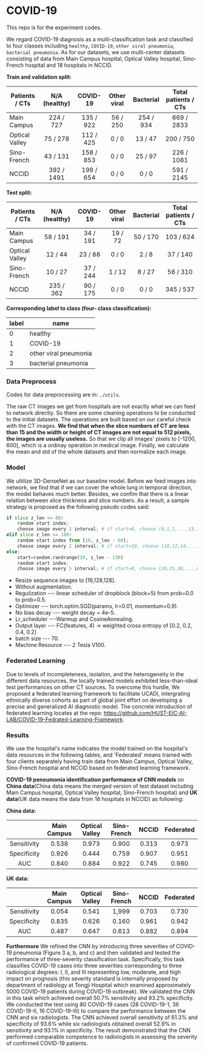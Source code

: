 # COVID-19
This repo is for the experiment codes.     

We regard COVID-19 diagnosis as a multi-classification task and classified to four classes including `healthy`, `COVID-19`, `other viral pneumonia`, `bacterial pneumonia`.  As for our datasets, we use multi-center datasets consisting of data from Main Campus hospital, Optical Valley hospital, Sino-French hospital and 18 hospitals in NCCID.

**Train and validation split:**

| Patients / CTs | N/A (healthy) | COVID-19  | Other viral | Bacterial | Total patients / CTs |
| -------------- | :-----------: | :-------: | :---------: | :-------: | :------------------: |
| Main Campus    |   224 / 727   | 135 / 922 |  56 / 250   | 254 / 934 |      669 / 2833      |
| Optical Valley |   75 / 278    | 112 / 425 |    0 / 0    |  13 / 47  |      200 / 750       |
| Sino-French    |   43 / 131    | 158 / 853 |    0 / 0    |  25 / 97  |      226 / 1081      |
| NCCID          |  392 / 1491   | 199 / 654 |    0 / 0    |   0 / 0   |      591 / 2145      |

**Test split:** 

| Patients / CTs | N/A (healthy) | COVID-19 | Other viral | Bacterial | Total patients / CTs |
| -------------- | :-----------: | :------: | :---------: | :-------: | :------------------: |
| Main Campus    |   58 / 191    | 34 / 191 |   19 / 72   | 50 / 170  |      103 / 624       |
| Optical Valley |    12 / 44    | 23 / 88  |    0 / 0    |   2 / 8   |       37 / 140       |
| Sino-French    |    10 / 27    | 37 / 244 |   1 / 12    |  8 / 27   |       56 / 310       |
| NCCID          |   235 / 362   | 90 / 175 |    0 / 0    |   0 / 0   |      345 / 537       |

**Corresponding label to class (four- class classification):**

| label | name                  |
| ----- | --------------------- |
| 0     | healthy               |
| 1     | COVID-19              |
| 2     | other viral pneumonia |
| 3     | bacterial pneumonia   |

### Data Preprocess

Codes for data preprocessing are in:  `./utils`.    

The raw CT images we get from hospitals are not exactly what we can feed to network directly. So there are some cleaning operations to be conducted to the initial datasets. The operations are built based on our careful check with the CT images. **We find that when the slice numbers of CT are less than 15 and the width or height of CT images are not equal to 512 pixels, the images are usually useless.** So that we clip all images' pixels to [-1200, 600], which is a ordinay operation in medical image. Finally, we calculate the mean and std of the whole datasets and then normalize each image.    


### Model  
We ultilize 3D-DenseNet as our baseline model. Before we feed images into network, we find that if we can cover the whole lung in temporal direction, the model behaves much better. Besides, we confim that there is a linear relation between slice thickness and slice numbers. As a result, a sample strategy is proposed as  the following pseudo codes said:  
```python
if slice z_len <= 80:
    random start index;
    choose image every 1 interval; # if start=0, choose [0,1,2,...,13,14,15]
elif slice z_len <= 160:
    random start index from [10, z_len - 60];
    choose image every 2 interval; # if start=10, choose [10,12,14,...,36,38,40]
else:
    start=random.randrange(20, z_len - 130)
    random start index;
    choose image every 5 interval; # if start=0, choose [20,25,30,...,85,90,95] 
```
- Resize sequence images to [16,128,128].
- Without augmentation.
- Regulization --- linear scheduler of dropblock (block=5) from prob=0.0 to prob=0.5.
- Optimizer --- torch.optim.SGD(params, lr=0.01, momentum=0.9).
- No bias decay --- weight decay = 4e-5.
- Lr_scheduler ---Warmup and CosineAnnealing.
- Output layer --- FC(features, 4) -> weighted cross entropy of [0.2, 0.2, 0.4, 0.2]
- batch size --- 70.
- Machine Resource --- 2 Tesla V100.

### Federated Learning

Due to levels of incompleteness, isolation, and the heterogeneity in the different data resources, the locally trained models exhibited less-than-ideal test performances on other CT sources. To overcome this hurdle, We proposed a federated learning framework to facilitate UCADI, intergrating ethnically diverse cohorts as part of global joint effort on developing a precise and generalized AI diagnostic model. The concrete introduction of federated learning locates at the repo: https://github.com/HUST-EIC-AI-LAB/COVID-19-Fedrated-Learning-Framework.


### Results
We use the hospital's name indicates the model trained on the hospital's data resources in the following tables, and 'Federated' means trained with four clients separately having train data from Main Campus, Optical Valley, Sino-French hospital and NCCID based on federated learning framework.

**COVID-19 peneumonia identification performance of CNN models** on **China data**(China data means the merged version of test dataset including Main Campus hospital, Optical Valley hospital, Sino-French hospital) and **UK data**(UK data means the data from 18 hospitals in NCCID) as following:

**China data:**

|             | Main Campus | Optical Valley | Sino-French | NCCID | Federated |
| :---------: | :---------: | :------------: | :---------: | :---: | :-------: |
| Sensitivity |    0.538    |     0.973      |    0.900    | 0.313 |   0.973   |
| Specificity |    0.926    |     0.444      |    0.759    | 0.907 |   0.951   |
|     AUC     |    0.840    |     0.884      |    0.922    | 0.745 |   0.980   |

**UK data:**

|             | Main Campus | Optical Valley | Sino-French | NCCID | Federated |
| :---------: | :---------: | :------------: | :---------: | :---: | :-------: |
| Sensitivity |    0.054    |     0.541      |    1,999    | 0.703 |   0.730   |
| Specificity |    0.835    |     0.626      |    0.160    | 0.961 |   0.942   |
|     AUC     |    0.487    |     0.647      |    0.613    | 0.882 |   0.894   |

**Furthermore**
We refined the CNN by introducing three severities of COVID-19 pneumonia (Figure 3 a, b, and c) and then validated and tested the performance of three-severity classification task. Specifically, this task classifies COVID-19 cases into three severities corresponding to three radiological degrees: I, II, and III representing low, moderate, and high impact on prognosis (this severity standard is internally proposed by department of radiology at Tongji Hospital which examined approximately 5000 COVID-19 patients during COVID-19 outbreak). We validated the CNN in this task which achieved overall 50.7% sensitivity and 93.2% specificity. We conducted the test using 80 COVID-19 cases (28 COVID-19-1, 36 COVID-19-II, 16 COVID-19-III) to compare the performance between the CNN and six radiologists. The CNN achieved overall sensitivity of 61.3% and specificity of 93.6% while six radiologists obtained overall 52.9% in sensitivity and 93.1% in specificity. The result demonstrated that the CNN performed comparable competence to radiologists in assessing the severity of confirmed COVID-19 patients.






